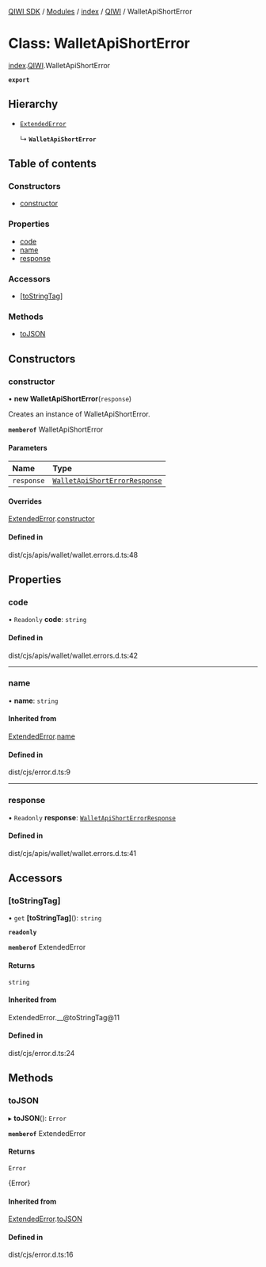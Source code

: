 [QIWI SDK](../README.md) / [Modules](../modules.md) / [index](../modules/index.md) / [QIWI](../modules/index.QIWI.md) / WalletApiShortError

# Class: WalletApiShortError

[index](../modules/index.md).[QIWI](../modules/index.QIWI.md).WalletApiShortError

**`export`**

## Hierarchy

- [`ExtendedError`](index._internal_.ExtendedError.md)

  ↳ **`WalletApiShortError`**

## Table of contents

### Constructors

- [constructor](index.QIWI.WalletApiShortError.md#constructor)

### Properties

- [code](index.QIWI.WalletApiShortError.md#code)
- [name](index.QIWI.WalletApiShortError.md#name)
- [response](index.QIWI.WalletApiShortError.md#response)

### Accessors

- [[toStringTag]](index.QIWI.WalletApiShortError.md#[tostringtag])

### Methods

- [toJSON](index.QIWI.WalletApiShortError.md#tojson)

## Constructors

### constructor

• **new WalletApiShortError**(`response`)

Creates an instance of WalletApiShortError.

**`memberof`** WalletApiShortError

#### Parameters

| Name | Type |
| :------ | :------ |
| `response` | [`WalletApiShortErrorResponse`](../modules/index.QIWI.md#walletapishorterrorresponse) |

#### Overrides

[ExtendedError](index._internal_.ExtendedError.md).[constructor](index._internal_.ExtendedError.md#constructor)

#### Defined in

dist/cjs/apis/wallet/wallet.errors.d.ts:48

## Properties

### code

• `Readonly` **code**: `string`

#### Defined in

dist/cjs/apis/wallet/wallet.errors.d.ts:42

___

### name

• **name**: `string`

#### Inherited from

[ExtendedError](index._internal_.ExtendedError.md).[name](index._internal_.ExtendedError.md#name)

#### Defined in

dist/cjs/error.d.ts:9

___

### response

• `Readonly` **response**: [`WalletApiShortErrorResponse`](../modules/index.QIWI.md#walletapishorterrorresponse)

#### Defined in

dist/cjs/apis/wallet/wallet.errors.d.ts:41

## Accessors

### [toStringTag]

• `get` **[toStringTag]**(): `string`

**`readonly`**

**`memberof`** ExtendedError

#### Returns

`string`

#### Inherited from

ExtendedError.\_\_@toStringTag@11

#### Defined in

dist/cjs/error.d.ts:24

## Methods

### toJSON

▸ **toJSON**(): `Error`

**`memberof`** ExtendedError

#### Returns

`Error`

{Error}

#### Inherited from

[ExtendedError](index._internal_.ExtendedError.md).[toJSON](index._internal_.ExtendedError.md#tojson)

#### Defined in

dist/cjs/error.d.ts:16
